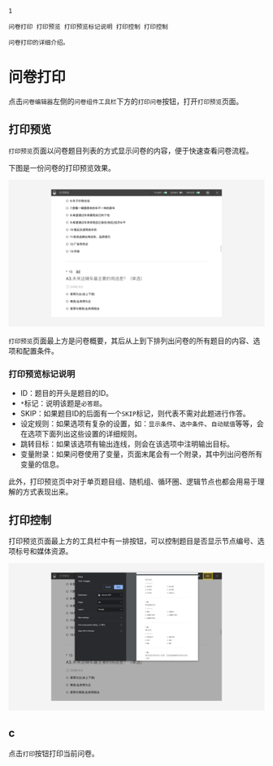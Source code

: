 ```index
1
```
```tag
问卷打印 打印预览 打印预览标记说明 打印控制 打印控制
```
```summary
问卷打印的详细介绍。
```
# 问卷打印
点击`问卷编辑器`左侧的`问卷组件工具栏`下方的`打印问卷`按钮，打开`打印预览`页面。

## 打印预览
`打印预览`页面以问卷题目列表的方式显示问卷的内容，便于快速查看问卷流程。

下图是一份问卷的打印预览效果。

<img src='./assets/preview.png'>

`打印预览`页面最上方是问卷概要，其后从上到下排列出问卷的所有题目的内容、选项和配置条件。

### 打印预览标记说明

+ ID：题目的开头是题目的ID。
+ `*`标记：说明该题是`必答题`。
+ SKIP：如果题目ID的后面有一个`SKIP`标记，则代表不需对此题进行作答。
+ 设定规则：如果选项有复杂的设置，如：`显示条件`、`选中条件`、`自动赋值`等等，会在选项下面列出这些设置的详细规则。
+ 跳转目标：如果该选项有输出连线，则会在该选项中注明输出目标。
+ 变量附录：如果问卷使用了变量，页面末尾会有一个附录，其中列出问卷所有变量的信息。

此外，打印预览页中对于单页题目组、随机组、循环圈、逻辑节点也都会用易于理解的方式表现出来。

## 打印控制

打印预览页面最上方的工具栏中有一排按钮，可以控制题目是否显示节点编号、选项标号和媒体资源。

<img src='./assets/print.png'>

## c
点击`打印`按钮打印当前问卷。
